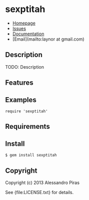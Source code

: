 # sexptitah

* [Homepage](https://github.com/laynor/sexptitah#readme)
* [Issues](https://github.com/laynor/sexptitah/issues)
* [Documentation](http://rubydoc.info/gems/sexptitah/frames)
* [Email](mailto:laynor at gmail.com)

## Description

TODO: Description

## Features

## Examples

    require 'sexptitah'

## Requirements

## Install

    $ gem install sexptitah

## Copyright

Copyright (c) 2013 Alessandro Piras

See {file:LICENSE.txt} for details.
